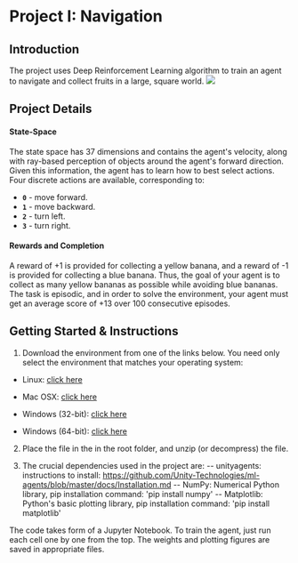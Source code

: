 # Project I: Navigation
## Introduction
The project uses Deep Reinforcement Learning algorithm to train an agent to navigate and collect fruits in a large, square world. 
![](https://video.udacity-data.com/topher/2018/June/5b1ab4b0_banana/banana.gif)

## Project Details
#### State-Space
The state space has 37 dimensions and contains the agent's velocity, along with ray-based perception of objects around the agent's forward direction. Given this information, the agent has to learn how to best select actions. Four discrete actions are available, corresponding to:

-   **`0`**  - move forward.
-   **`1`**  - move backward.
-   **`2`**  - turn left.
-   **`3`**  - turn right.
#### Rewards and Completion
A reward of +1 is provided for collecting a yellow banana, and a reward of -1 is provided for collecting a blue banana. Thus, the goal of your agent is to collect as many yellow bananas as possible while avoiding blue bananas.
The task is episodic, and in order to solve the environment, your agent must get an average score of +13 over 100 consecutive episodes.
## Getting Started & Instructions
1. Download the environment from one of the links below. You need only select the environment that matches your operating system:

- Linux: [click here](https://s3-us-west-1.amazonaws.com/udacity-drlnd/P1/Banana/Banana_Linux.zip)

- Mac OSX: [click here](https://s3-us-west-1.amazonaws.com/udacity-drlnd/P1/Banana/Banana.app.zip)

- Windows (32-bit): [click here](https://s3-us-west-1.amazonaws.com/udacity-drlnd/P1/Banana/Banana_Windows_x86.zip)

- Windows (64-bit): [click here](https://s3-us-west-1.amazonaws.com/udacity-drlnd/P1/Banana/Banana_Windows_x86_64.zip)

2. Place the file in the in the root folder, and unzip (or decompress) the file.

3. The crucial dependencies used in the project are:
-- unityagents: instructions to install: https://github.com/Unity-Technologies/ml-agents/blob/master/docs/Installation.md
-- NumPy: Numerical Python library, pip installation command: 'pip install numpy'
-- Matplotlib: Python's basic plotting library, pip installation command: 'pip install matplotlib'

The code takes form of a Jupyter Notebook. To train the agent, just run each cell one by one from the top.
The weights and plotting figures are saved in appropriate files. 
